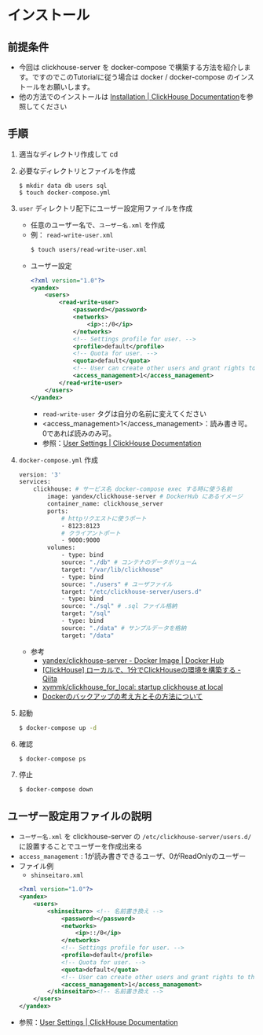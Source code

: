 # インストール
## 前提条件
- 今回は clickhouse-server を docker-compose で構築する方法を紹介します。ですのでこのTutorialに従う場合は docker / docker-compose のインストールをお願いします。
- 他の方法でのインストールは [Installation | ClickHouse Documentation](https://clickhouse.tech/docs/en/getting-started/install/)を参照してください


## 手順
1. 適当なディレクトリ作成して cd 
1. 必要なディレクトリとファイルを作成
    ```bash=
    $ mkdir data db users sql
    $ touch docker-compose.yml
    ```
1. `user` ディレクトリ配下にユーザー設定用ファイルを作成
    - 任意のユーザー名で、`ユーザー名.xml` を作成
    - 例： `read-write-user.xml` 
        ```bash
        $ touch users/read-write-user.xml
        ```
    - ユーザー設定
        ```xml
        <?xml version="1.0"?>
        <yandex>
            <users>
                <read-write-user>
                    <password></password>
                    <networks>
                        <ip>::/0</ip>
                    </networks>
                    <!-- Settings profile for user. -->
                    <profile>default</profile>
                    <!-- Quota for user. -->
                    <quota>default</quota>
                    <!-- User can create other users and grant rights to them. -->
                    <access_management>1</access_management>
                </read-write-user>
            </users>
        </yandex>
        ```
        - `read-write-user` タグは自分の名前に変えてください
        - <access_management>1</access_management>：読み書き可。0であれば読みのみ可。
        - 参照：[User Settings | ClickHouse Documentation](https://clickhouse.tech/docs/en/operations/settings/settings-users/#user-settings)
1. `docker-compose.yml` 作成
    ```bash
    version: '3'
    services: 
        clickhouse: # サービス名 docker-compose exec する時に使う名前
            image: yandex/clickhouse-server # DockerHub にあるイメージ
            container_name: clickhouse_server 
            ports:
                # httpリクエストに使うポート
                - 8123:8123
                # クライアントポート
                - 9000:9000
            volumes: 
                - type: bind 
                source: "./db" # コンテナのデータボリューム
                target: "/var/lib/clickhouse"
                - type: bind 
                source: "./users" # ユーザファイル
                target: "/etc/clickhouse-server/users.d"
                - type: bind
                source: "./sql" # .sql ファイル格納
                target: "/sql"
                - type: bind
                source: "./data" # サンプルデータを格納
                target: "/data"
    ```
    - 参考
        - [yandex/clickhouse-server - Docker Image | Docker Hub](https://hub.docker.com/r/yandex/clickhouse-server/)
        - [[ClickHouse] ローカルで、1分でClickHouseの環境を構築する - Qiita](https://qiita.com/xymmk/items/eeac2e9a34573006075d)
        - [xymmk/clickhouse_for_local: startup clickhouse at local](https://github.com/xymmk/clickhouse_for_local)
        - [Dockerのバックアップの考え方とその方法について](https://www.memotansu.jp/docker/489/)

1. 起動
    ```bash
    $ docker-compose up -d
    ```
1. 確認
    ```bash
    $ docker-compose ps
    ``` 
1. 停止
    ```bash
    $ docker-compose down
    ```


## ユーザー設定用ファイルの説明
- `ユーザー名.xml` を clickhouse-server の `/etc/clickhouse-server/users.d/` に設置することでユーザーを作成出来る
- `access_management` : 1が読み書きできるユーザ、0がReadOnlyのユーザー
- ファイル例
    - `shinseitaro.xml`
    ```xml
    <?xml version="1.0"?>
    <yandex>
        <users>
            <shinseitaro> <!-- 名前書き換え -->
                <password></password>
                <networks>
                    <ip>::/0</ip>
                </networks>
                <!-- Settings profile for user. -->
                <profile>default</profile>
                <!-- Quota for user. -->
                <quota>default</quota>
                <!-- User can create other users and grant rights to them. -->
                <access_management>1</access_management>
            </shinseitaro><!-- 名前書き換え -->
        </users>
    </yandex>
    ```
- 参照：[User Settings | ClickHouse Documentation](https://clickhouse.tech/docs/en/operations/settings/settings-users/#user-settings)
